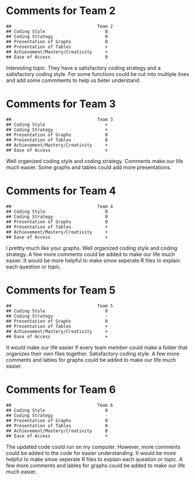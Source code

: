 
Comments for Team 2
===================
    ##                                 Team 2
    ## Coding Style                       0 
    ## Coding Strategy                    0 
    ## Presentation of Graphs             0 
    ## Presentation of Tables             + 
    ## Achievement/Mastery/Creativity     + 
    ## Ease of Access                     0 
Interesting topic. 
They have a satisfactory coding strategy and a satisfactory coding style. 
For some functions could be cut into multiple lines and add some commments to help us beter understand. 


Comments for Team 3
===================
    ##                                 Team 3
    ## Coding Style                       + 
    ## Coding Strategy                    + 
    ## Presentation of Graphs             0 
    ## Presentation of Tables             0 
    ## Achievement/Mastery/Creativity     + 
    ## Ease of Access                     +     
Well organized coding style and coding strategy. 
Comments make our life much easier. 
Some graphs and tables could add more presentations.

Comments for Team 4
===================
    ##                                 Team 4
    ## Coding Style                       0 
    ## Coding Strategy                    0 
    ## Presentation of Graphs             0 
    ## Presentation of Tables             + 
    ## Achievement/Mastery/Creativity     + 
    ## Ease of Access                     +     
I prettty much like your graphs. 
Well organized coding style and coding strategy. 
A few more comments could be added to make our life much easier. 
It would be more helpful to make smoe seperate R files to explain each question or topic.

Comments for Team 5
===================
    ##                                 Team 5
    ## Coding Style                       0 
    ## Coding Strategy                    - 
    ## Presentation of Graphs             0 
    ## Presentation of Tables             + 
    ## Achievement/Mastery/Creativity     + 
    ## Ease of Access                     + 
It would make our life easier if every team member could make a folder that organizes their own files together.
Satisfactory coding style.
A few more comments and lables for graphs could be added to make our life much easier.

Comments for Team 6
===================
    ##                                 Team 6
    ## Coding Style                       0 
    ## Coding Strategy                    - 
    ## Presentation of Graphs             0 
    ## Presentation of Tables             0 
    ## Achievement/Mastery/Creativity     0 
    ## Ease of Access                     +    
The updated code could run on my computer. However, more comments could be added to the code for easier understanding.
It would be more helpful to make smoe seperate R files to explain each question or topic.
A few more comments and lables for graphs could be added to make our life much easier.

